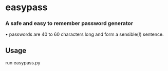 # easypass
### A safe and easy to remember password generator

• passwords are 40 to 60 characters long and form a sensible(!) sentence. 

## Usage
run easypass.py
